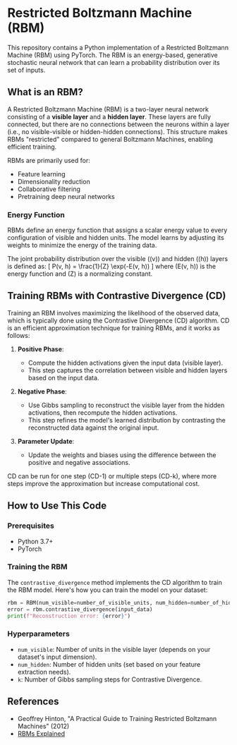 
# Restricted Boltzmann Machine (RBM)

This repository contains a Python implementation of a Restricted Boltzmann Machine (RBM) using PyTorch. The RBM is an energy-based, generative stochastic neural network that can learn a probability distribution over its set of inputs.

## What is an RBM?

A Restricted Boltzmann Machine (RBM) is a two-layer neural network consisting of a **visible layer** and a **hidden layer**. These layers are fully connected, but there are no connections between the neurons within a layer (i.e., no visible-visible or hidden-hidden connections). This structure makes RBMs "restricted" compared to general Boltzmann Machines, enabling efficient training.

RBMs are primarily used for:
- Feature learning
- Dimensionality reduction
- Collaborative filtering
- Pretraining deep neural networks

### Energy Function

RBMs define an energy function that assigns a scalar energy value to every configuration of visible and hidden units. The model learns by adjusting its weights to minimize the energy of the training data.

The joint probability distribution over the visible (\(v\)) and hidden (\(h\)) layers is defined as:
\[
P(v, h) = \frac{1}{Z} \exp(-E(v, h))
\]
where \(E(v, h)\) is the energy function and \(Z\) is a normalizing constant.

## Training RBMs with Contrastive Divergence (CD)

Training an RBM involves maximizing the likelihood of the observed data, which is typically done using the Contrastive Divergence (CD) algorithm. CD is an efficient approximation technique for training RBMs, and it works as follows:

1. **Positive Phase**: 
   - Compute the hidden activations given the input data (visible layer).
   - This step captures the correlation between visible and hidden layers based on the input data.

2. **Negative Phase**:
   - Use Gibbs sampling to reconstruct the visible layer from the hidden activations, then recompute the hidden activations.
   - This step refines the model's learned distribution by contrasting the reconstructed data against the original input.

3. **Parameter Update**:
   - Update the weights and biases using the difference between the positive and negative associations.

CD can be run for one step (CD-1) or multiple steps (CD-k), where more steps improve the approximation but increase computational cost.

## How to Use This Code

### Prerequisites

- Python 3.7+
- PyTorch

### Training the RBM

The `contrastive_divergence` method implements the CD algorithm to train the RBM model. Here's how you can train the model on your dataset:

```python
rbm = RBM(num_visible=number_of_visible_units, num_hidden=number_of_hidden_units, k=contrastive_divergence_steps)
error = rbm.contrastive_divergence(input_data)
print(f"Reconstruction error: {error}")
```

### Hyperparameters

- `num_visible`: Number of units in the visible layer (depends on your dataset's input dimension).
- `num_hidden`: Number of hidden units (set based on your feature extraction needs).
- `k`: Number of Gibbs sampling steps for Contrastive Divergence.

## References

- Geoffrey Hinton, "A Practical Guide to Training Restricted Boltzmann Machines" (2012)
- [RBMs Explained](http://www.cs.toronto.edu/~hinton/absps/guideTR.pdf)
